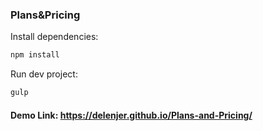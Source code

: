 ### Plans&Pricing

Install dependencies:

```bash
npm install
```

Run dev project:

```bash
gulp
```

#### Demo Link: https://delenjer.github.io/Plans-and-Pricing/
